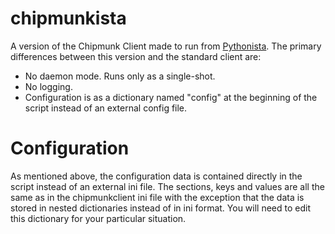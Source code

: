 # chipmunkista

A version of the Chipmunk Client made to run from
[Pythonista](http://omz-software.com/pythonista/).  The primary differences
between this version and the standard client are:
- No daemon mode.  Runs only as a single-shot.
- No logging.
- Configuration is as a dictionary named "config" at the beginning of the
script instead of an external config file.

# Configuration

As mentioned above, the configuration data is contained directly in the
script instead of an external ini file.  The sections, keys and values are all
the same as in the chipmunkclient ini file with the exception that the data
is stored in nested dictionaries instead of in ini format.  You will need to
edit this dictionary for your particular situation.
